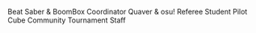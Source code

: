 Beat Saber & BoomBox Coordinator
Quaver & osu! Referee
Student Pilot
Cube Community Tournament Staff

